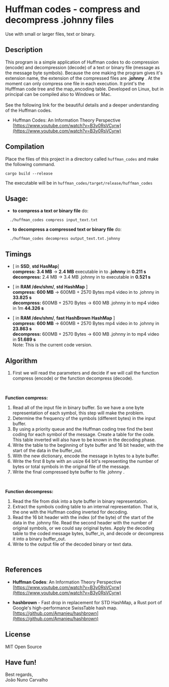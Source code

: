 # Huffman codes - compress and decompress .johnny files
Use with small or larger files, text or binary.


## Description
This program is a simple application of Huffman codes to do compression (encode) and decompression (decode) of a text or binary file (message as the message byte symbols). Because the one making the program gives it's extension name, the extension of the compressed files are **.johnny** . At the moment can only compress one file in each execution. It print's the Hufffman code tree and the map_encoding table. Developed on Linux, but in principal can be compiled also to Windows or Mac. <br> 
<br>
See the following link for the beautiful details and a deeper understanding of the Huffman codes.<br> 

* Huffman Codes: An Information Theory Perspective <br>
  [https://www.youtube.com/watch?v=B3y0RsVCyrw](https://www.youtube.com/watch?v=B3y0RsVCyrw)


## Compilation 
Place the files of this project in a directory called ```huffman_codes``` and make the following command. <br>

```
cargo build --release
```

The executable will be in ```huffman_codes/target/release/huffman_codes```


## Usage: 

* **to compress a text or binary file** do: <br>
```
  ./huffman_codes compress input_text.txt
```

* **to decompress a compressed text or binary file** do: <br>
```
  ./huffman_codes decompress output_text.txt.johnny
```


## Timings

* [ in **SSD**, **std HasMap**] <br>
  **compress:**    **3.4 MB** -> **2.4 MB** executable in to **.johnny** in **0.211 s** <br>
  **decompress:**  2.4 MB -> 3.4 MB .johnny in to executable in **0.521 s**

* [ in **RAM /dev/shm/**, **std HashMap** ] <br>
  **compress:**    **600 MB** -> 600MB + 2570 Bytes mp4 video in to .johnny in **33.825 s** <br>
  **decompress:**  600MB + 2570 Bytes -> 600 MB .johnny in to mp4 video in 1m **44.326 s** 
                                                                             
* [ in **RAM /dev/shm/**, **fast HashBrown HashMap** ] <br>
  **compress:**    **600 MB** -> 600MB + 2570 Bytes mp4 video in to .johnny in **23.863 s** <br>
  **decompress:**  600MB + 2570 Bytes -> 600 MB .johnny in to mp4 video in **51.689 s** <br>
  Note: This is the current code version.


## Algorithm

1. First we will read the parameters and decide if we will call the function compress (encode) or the function decompress (decode).
<br>

**Function compress:** <br>
1. Read all of the input file in binary buffer. So we have a one byte representation of each symbol, this step will make the problem.
2. Determine the frequency of the symbols (different bytes) in the input buffer.
3. By using a priority queue and the Huffman coding tree find the best coding for each symbol of the message. Create a table for the code. This table inverted will also have to be known in the decoding phase.
4. Write the table to the beginning of byte buffer and 16 bit header, with the start of the data in the buffer_out.
5. With the new dictionary, encode the message in bytes to a byte buffer.
6. Write the first 8 byte with an usize 64 bit's representing the number of bytes or total symbols in the original file of the message.
7. Write the final compressed byte buffer to file .johnny .
<br>

**Function decompress:** <br>
1. Read the file from disk into a byte buffer in binary representation.
2. Extract the symbols coding table to an internal representation. That is, the one with the Huffman coding inverted for decoding.
3. Read the 16 bit header with the index (of the byte) of the start of the data in the .johnny file. Read the second header with the number of original symbols, or we could say original bytes. Apply the decoding table to the coded message bytes, buffer_in, and decode or decompress it into a binary buffer_out.
4. Write to the output file of the decoded binary or text data. 
<br>


## References

* **Huffman Codes**: An Information Theory Perspective <br>
  [https://www.youtube.com/watch?v=B3y0RsVCyrw](https://www.youtube.com/watch?v=B3y0RsVCyrw)

* **hashbrown** - Fast drop in replacement for STD HashMap, a Rust port of Google's high-performance SwissTable hash map. <br>
  [https://github.com/Amanieu/hashbrown](https://github.com/Amanieu/hashbrown)


## License
MIT Open Source


## Have fun!
Best regards, <br>
João Nuno Carvalho
